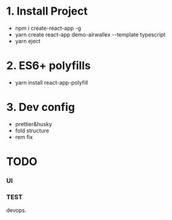 # 1. Install Project

- npm i create-react-app -g
- yarn create react-app demo-airwallex --template typescript
- yarn eject

# 2. ES6+ polyfills

- yarn install react-app-polyfill

# 3. Dev config

- prettier&husky
- fold structure
- rem fix

# TODO

### UI

### TEST

devops.
